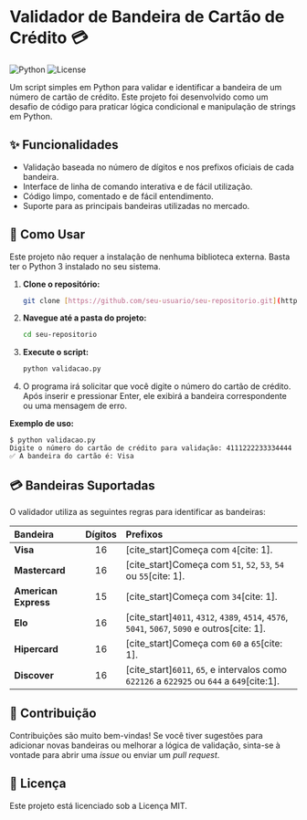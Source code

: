 # Validador de Bandeira de Cartão de Crédito 💳

![Python](https://img.shields.io/badge/python-3.x-blue.svg)
![License](https://img.shields.io/badge/license-MIT-green.svg)

Um script simples em Python para validar e identificar a bandeira de um número de cartão de crédito. Este projeto foi desenvolvido como um desafio de código para praticar lógica condicional e manipulação de strings em Python.

## ✨ Funcionalidades

* Validação baseada no número de dígitos e nos prefixos oficiais de cada bandeira.
* Interface de linha de comando interativa e de fácil utilização.
* Código limpo, comentado e de fácil entendimento.
* Suporte para as principais bandeiras utilizadas no mercado.

## 🚀 Como Usar

Este projeto não requer a instalação de nenhuma biblioteca externa. Basta ter o Python 3 instalado no seu sistema.

1.  **Clone o repositório:**
    ```bash
    git clone [https://github.com/seu-usuario/seu-repositorio.git](https://github.com/seu-usuario/seu-repositorio.git)
    ```

2.  **Navegue até a pasta do projeto:**
    ```bash
    cd seu-repositorio
    ```

3.  **Execute o script:**
    ```bash
    python validacao.py
    ```

4.  O programa irá solicitar que você digite o número do cartão de crédito. Após inserir e pressionar Enter, ele exibirá a bandeira correspondente ou uma mensagem de erro.

**Exemplo de uso:**
```
$ python validacao.py
Digite o número do cartão de crédito para validação: 4111222233334444
✅ A bandeira do cartão é: Visa
```

## 💳 Bandeiras Suportadas

O validador utiliza as seguintes regras para identificar as bandeiras:

| Bandeira | Dígitos | Prefixos |
| :--- | :---: | :--- |
| **Visa** | 16 | [cite_start]Começa com `4`[cite: 1]. |
| **Mastercard** | 16 | [cite_start]Começa com `51`, `52`, `53`, `54` ou `55`[cite: 1]. |
| **American Express**| 15 | [cite_start]Começa com `34`[cite: 1]. |
| **Elo** | 16 | [cite_start]`4011`, `4312`, `4389`, `4514`, `4576`, `5041`, `5067`, `5090` e outros[cite: 1]. |
| **Hipercard** | 16 | [cite_start]Começa com `60` a `65`[cite: 1]. |
| **Discover** | 16 | [cite_start]`6011`, `65`, e intervalos como `622126` a `622925` ou `644` a `649`[cite:1]. |

## 🤝 Contribuição

Contribuições são muito bem-vindas! Se você tiver sugestões para adicionar novas bandeiras ou melhorar a lógica de validação, sinta-se à vontade para abrir uma *issue* ou enviar um *pull request*.

## 📝 Licença

Este projeto está licenciado sob a Licença MIT.